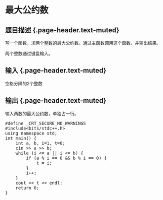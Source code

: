 # 最大公约数

## 题目描述 {.page-header.text-muted}

<div class="content">
  <p>
    写一个函数，求两个整数的最大公约数。通过主函数调用这个函数，并输出结果。
  </p>
  
  <p>
    两个整数通过键盘输入。
  </p>
</div>

## 输入 {.page-header.text-muted}

<div class="content">
  空格分隔的2个整数
</div>

## 输出 {.page-header.text-muted}

<div class="content">
  输入两数的最大公约数，单独占一行。
</div>

<pre class="EnlighterJSRAW" data-enlighter-language="cpp">#define _CRT_SECURE_NO_WARNINGS
#include&lt;bits/stdc++.h&gt;
using namespace std;
int main() {
    int a, b, i=1, t=0;
    cin &gt;&gt; a &gt;&gt; b;
    while (i &lt;= a || i &lt;= b) {
        if (a % i == 0 && b % i == 0) {
            t = i;
        }
        i++;
    }
    cout &lt;&lt; t &lt;&lt; endl;
    return 0;
}</pre>

&nbsp;
